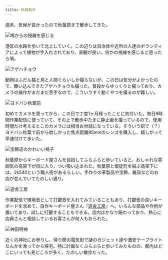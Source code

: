 ```yaml
---
title: 秋葉散歩
---
```

週末、気候が良かったので秋葉原まで散歩してきた。

![](https://lh3.googleusercontent.com/eyzkB9bnDcBFCHOqSqWjTyAw2DWdewnFy21AC__IobA90CO0m4Um5tdQOnAxWRd43SfkA6gQmGvivU_nxAD8uAJPjVEqMDy7XaO45GDsTnTfTdtEsqL91KfMKVX231CHYUD71jvMxctEbjD9E2m17Os "鳩からの視線を感じる")

港区の水路を歩いて北上していく。この辺りは自治体や近所の人達のボランティアによって植物が手入れされており、景観が良い。何かの視線を感じると思ったら鳩。

![](https://lh6.googleusercontent.com/ktXC7n8SFgGCC-Lk84ehxHoiqlX8MhPgHQ0HhvhuHZZm_w9Ov-1vltAYja4FRLwp2CcWZfbr2Cc0OqhTsUK_rHUzOJ6RM8VLyC0pqIc3pqHlS6deY7jx4VeoLLTprWFGXI0Nyyug7XuIY_L7LL5ijOA "アゲハチョウ")

動物はふだん猫と鳥と人間ぐらいしか撮らないが、この日は気分がよかったので、舞い込んできたアゲハチョウも撮った。普段からゆっくりと撮っており、カメラの操作がまだまだ苦手なので、こういうすぐ動くやつを撮るのが難しい。

![](https://lh3.googleusercontent.com/1BLrwoQPbe5C_PiolGhSPEfYuc1RuD-Uth8yvQBb-dktiXZbJGYHysSc0M6P4hZLLXMFGYlETI4wxpe9ejUHXG2Y9HiqERvR4qdL6EskP1w0HIBIRVW4cy3hKbgAipvJc7qzol6S__ndM-AmMLAMHIo "ヨドバシ秋葉前")

初めてカメラを買ってから、この日で丁度1ヶ月経ったことに気付いた。毎日9時間作業配信に使っていて、その上で散歩中たまに静止画を撮っているので、使用時間だけ考えるとこのカメラには相当お世話になっている。そういう訳で（？）ヨドバシ秋葉で前から欲しかった焦点距離85mmのレンズを購入し、嬉しがって早速付けて歩いた。

![](https://lh6.googleusercontent.com/q3rPjIiJuV6tbe75Lg-S66qItCqgl0ffkAucXcZqdSK_hSABDqd5uNG_z8Hhz0Bi0GEy7XiPJuMGbJYgLli-JYpeZ9eHQXhGNR0ouVZQSsM66H0gVljHxMdf6ARz65sN3SoohfDew49nf09oFj80sUI "宝飾店のかわいい椅子")

秋葉原からキーボード屋さんを目指してふらふらと歩いていると、おしゃれな雰囲気の高架下が目に入り、つい吸い込まれた。秋葉原と御徒町を結ぶ高架下には、2k540という職人街があるらしい。手作りの革製品や宝飾、雑貨などのお店が並んでいてたのしい通り。

![](https://lh4.googleusercontent.com/y0WnTQ_v8jiC-wnmDzZxk2pdpVF7Z9hx70UEXd6j756NnBsjVlXIS7IRdaaVeAPvbHNbcsG8Fbzr1tEQd-laRR_M2AkEyodMp3Cru7VloSJedECerjayWlYfiVnyWNwrYfdOtaGV8WTkLUbEUgx-2Qw "遊舎工房")

作業配信で環境音として打鍵音を入れてみていることもあり、打鍵音の良いキーボードを求めて、自作キーボード屋さん『[遊舎工房](https://yushakobo.jp/)』へ。いろんな部品や作例が置いてあり、試しに打鍵することもできる。店内はかなり賑わっており、熱心に店員さんと相談しているお客さんが何人もおられた。

![](https://lh4.googleusercontent.com/7q8_4Hb2564bK2MDL5H4RVYIJX5GhF1uDIEjxA7SfmoboP6QECTt5vNCH4tE4cgLA7Debn1zOnmsZBcawhPN-eLilqUpuxfMNKvGr7UNub_-SiLLS9kRRY9MQwdml1OEUpEdZ-TaGaeEC9o_hgeWJZ8 "神田明神")

近くの神社にお参りし、帰り際の電気街で謎のガジェット達や激安テープライトなんかを漁ってから帰宅。特に計画なくぶらぶらと歩いてみたものの、都内はどこにいっても見どころが多く、たのしい散歩だった。
